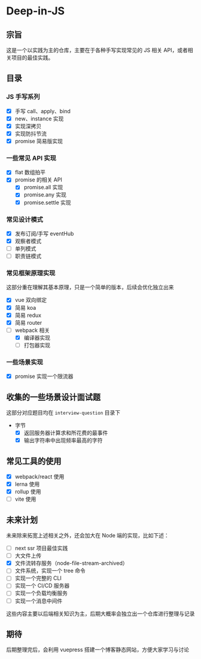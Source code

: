 # Deep-in-JS

## 宗旨

这是一个以实践为主的仓库，主要在于各种手写实现常见的 JS 相关 API，或者相关项目的最佳实践。

## 目录

### JS 手写系列

- [x] 手写 call、apply、bind
- [x] new、instance 实现
- [x] 实现深拷贝
- [x] 实现防抖节流
- [x] promise 简易版实现

### 一些常见 API 实现

- [x] flat 数组拍平
- [x] promise 的相关 API
  - [x] promise.all 实现
  - [x] promise.any 实现
  - [x] promise.settle 实现

### 常见设计模式

- [x] 发布订阅/手写 eventHub
- [x] 观察者模式
- [ ] 单列模式
- [ ] 职责链模式

### 常见框架原理实现

这部分重在理解其基本原理，只是一个简单的版本，后续会优化独立出来

- [x] vue 双向绑定
- [x] 简易 koa
- [x] 简易 redux
- [x] 简易 router
- [ ] webpack 相关
  - [x] 编译器实现
  - [ ] 打包器实现

### 一些场景实现

- [x] promise 实现一个限流器

## 收集的一些场景设计面试题

这部分对应题目均在 `interview-question` 目录下

- 字节
  - [x] 返回服务器计算求和所花费的最事件
  - [x] 输出字符串中出现频率最高的字符

## 常见工具的使用

- [x] webpack/react 使用
- [x] lerna 使用
- [x] rollup 使用
- [ ] vite 使用

## 未来计划

未来除来拓宽上述相关之外，还会加大在 Node 端的实现，比如下述：

- [ ] next ssr 项目最佳实践
- [ ] 大文件上传
- [x] 文件流转存服务（node-file-stream-archived）
- [ ] 文件系统，实现一个 tree 命令
- [ ] 实现一个完整的 CLI
- [ ] 实现一个 CI/CD 服务器
- [ ] 实现一个负载均衡服务
- [ ] 实现一个消息中间件

这些内容主要以后端相关知识为主，后期大概率会独立出一个仓库进行整理与记录

## 期待

后期整理完后，会利用 vuepress 搭建一个博客静态网站，方便大家学习与讨论
